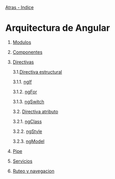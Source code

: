 [Atras - Indice](https://github.com/daniel18acevedo/DA2-Tecnologia/blob/angular)

# Arquitectura de Angular

1. [Modulos](https://github.com/daniel18acevedo/DA2-Tecnologia/tree/angular-module)

2. [Componentes](https://github.com/daniel18acevedo/DA2-Tecnologia/tree/angular-component)

3. [Directivas](https://github.com/daniel18acevedo/DA2-Tecnologia/blob/angular/angular-directive.md)

   3.1.[Directiva estructural](https://github.com/daniel18acevedo/DA2-Tecnologia/blob/angular/structural-directive.md)

    3.1.1. [ngIf](https://github.com/daniel18acevedo/DA2-Tecnologia/blob/angular/ngIf.md)
    
    3.1.2. [ngFor](https://github.com/daniel18acevedo/DA2-Tecnologia/blob/angular/ngFor.md)

    3.1.3. [ngSwitch](https://github.com/daniel18acevedo/DA2-Tecnologia/blob/angular/ngSwitch.md)

   3.2. [Directiva atributo](https://github.com/daniel18acevedo/DA2-Tecnologia/blob/angular/structural-directive.md)
    
    3.2.1. [ngClass](https://github.com/daniel18acevedo/DA2-Tecnologia/blob/angular/ngClass.md)
    
    3.2.2. [ngStyle](https://github.com/daniel18acevedo/DA2-Tecnologia/blob/angular/ngStyle.md)

    3.2.3. [ngModel](https://github.com/daniel18acevedo/DA2-Tecnologia/blob/angular/ngModel.md)

4. [Pipe](https://github.com/daniel18acevedo/DA2-Tecnologia/blob/angular/angular-pipe.md)

5. [Servicios](https://github.com/daniel18acevedo/DA2-Tecnologia/tree/angular-service)

6. [Ruteo y navegacion](https://github.com/daniel18acevedo/DA2-Tecnologia/tree/angular-navigation)
